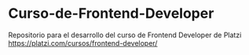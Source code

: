 # Curso-de-Frontend-Developer
Repositorio para el desarrollo del curso de Frontend Developer de Platzi https://platzi.com/cursos/frontend-developer/

